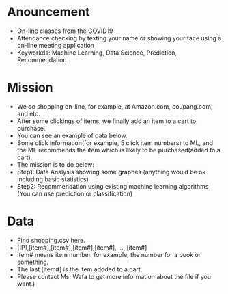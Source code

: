 # Anouncement
* On-line classes from the COVID19
* Attendance checking by texting your name or showing your face using a on-line meeting application
* Keyworkds: Machine Learning, Data Science, Prediction, Recommendation

# Mission
* We do shopping on-line, for example, at Amazon.com, coupang.com, and etc. 
* After some clickings of items, we finally add an item to a cart to purchase. 
* You can see an example of data below.
* Some click information(for example, 5 click item numbers) to ML, and the ML recommends the item which is likely to be purchased(added to a cart). 
* The mission is to do below:
* Step1: Data Analysis showing some graphes (anything would be ok including basic statistics)
* Step2: Recommendation using existing machine learning algorithms (You can use prediction or classification)

# Data
* Find shopping.csv here.
* [IP],[item#],[item#],[item#],[item#], ..., [item#]
* item# means item number, for example, the number for a book or something.
* The last [item#] is the item addded to a cart. 
* Please contact Ms. Wafa to get more information about the file if you want.)
